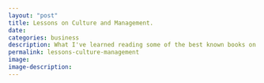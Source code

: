 ```yaml
---
layout: "post"
title: Lessons on Culture and Management.
date:
categories: business
description: What I've learned reading some of the best known books on culture and management.
permalink: lessons-culture-management
image:
image-description:
---
```

